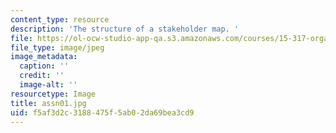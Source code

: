 ```yaml
---
content_type: resource
description: 'The structure of a stakeholder map. '
file: https://ol-ocw-studio-app-qa.s3.amazonaws.com/courses/15-317-organizational-leadership-and-change-summer-2009/f5af3d2c3188475f5ab02da69bea3cd9_assn01.jpg
file_type: image/jpeg
image_metadata:
  caption: ''
  credit: ''
  image-alt: ''
resourcetype: Image
title: assn01.jpg
uid: f5af3d2c-3188-475f-5ab0-2da69bea3cd9
---
```


